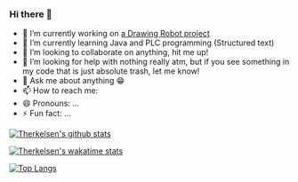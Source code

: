### Hi there 👋

- 🔭 I’m currently working on [a Drawing Robot project](https://github.com/Therkelsen/Drawing-Robot)
- 🌱 I’m currently learning Java and PLC programming (Structured text)
- 👯 I’m looking to collaborate on anything, hit me up!
- 🤔 I’m looking for help with nothing really atm, but if you see something in my code that is just absolute trash, let me know!
- 💬 Ask me about anything 😁
- 📫 How to reach me:
- 😄 Pronouns: ...
- ⚡ Fun fact: ...

<!--
**Therkelsen/Therkelsen** is a ✨ _special_ ✨ repository because its `README.md` (this file) appears on your GitHub profile.

Here are some ideas to get you started:


-->
[![Therkelsen's github stats](https://github-readme-stats.vercel.app/api?username=Therkelsen&count_private=true&show_icons=true&theme=dracula)](https://github.com/Therkelsen/github-readme-stats)

[![Therkelsen's wakatime stats](https://github-readme-stats.vercel.app/api/wakatime?username=Therkelsen&theme=dracula)](https://github.com/Therkelsen/github-readme-stats)

[![Top Langs](https://github-readme-stats.vercel.app/api/top-langs/?username=Therkelsen&langs_count=10&layout=compact&theme=dracula)](https://github.com/Therkelsen/github-readme-stats)
